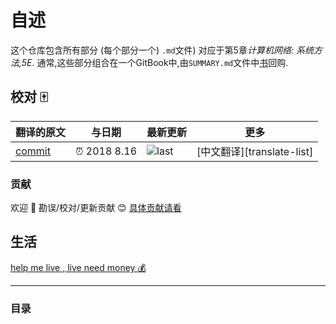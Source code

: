 
# 自述

这个仓库包含所有部分 (每个部分一个) `.md`文件) 对应于第5章*计算机网络: 系统方法,5E*. 通常,这些部分组合在一个GitBook中,由`SUMMARY.md`文件中[书](https://github.com/systemsapproach/book)回购. 

## 校对 🀄️

<!-- doc-templite START generated -->
<!-- repo = 'SystemsApproach/e2e'  -->
<!-- commit = 'd9f9456d1e3af922da3bf78e3ff90411d60e646b' -->
<!-- time = '2018 8.16' -->
翻译的原文 | 与日期 | 最新更新 | 更多
---|---|---|---
[commit] | ⏰ 2018 8.16 | ![last] | [中文翻译][translate-list]

[last]: https://img.shields.io/github/last-commit/SystemsApproach/e2e.svg
[commit]: https://github.com/SystemsApproach/e2e/tree/d9f9456d1e3af922da3bf78e3ff90411d60e646b

<!-- doc-templite END generated -->

### 贡献

欢迎 👏 勘误/校对/更新贡献 😊 [具体贡献请看](https://github.com/chinanf-boy/chinese-translate-list#贡献)

## 生活

[help me live , live need money 💰](https://github.com/chinanf-boy/live-need-money)

---

### 目录

<!-- START doctoc -->
<!-- END doctoc -->
